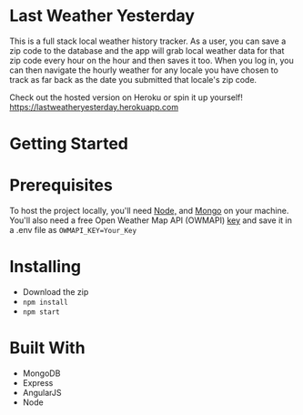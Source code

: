 # Last Weather Yesterday

This is a full stack local weather history tracker. As a user, you can save a zip code to the database and the app will grab local weather data for that zip code every hour on the hour and then saves it too. When you log in, you can then navigate the hourly weather for any locale you have chosen to track as far back as the date you submitted that locale's zip code. 

Check out the hosted version on Heroku or spin it up yourself!
https://lastweatheryesterday.herokuapp.com

# Getting Started 

# Prerequisites

To host the project locally, you'll need
<a href="https://nodejs.org/en/">Node,</a> and <a href="https://www.mongodb.com/download-center?jmp=nav#community">Mongo</a> on your machine. You'll also need a free Open Weather Map API (OWMAPI) <a href="https://openweathermap.org/price">key</a> and save it in a .env file as 
`OWMAPI_KEY=Your_Key`

# Installing

- Download the zip
- `npm install` 
- `npm start`

# Built With 
- MongoDB
- Express
- AngularJS
- Node

